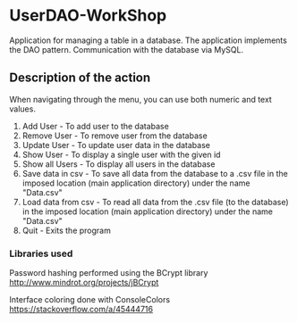 # UserDAO-WorkShop

Application for managing a table in a database. The application implements the DAO pattern. Communication with the database via MySQL.

## Description of the action

When navigating through the menu, you can use both numeric and text values.
1. Add User - To add user to the database
2. Remove User - To remove user from the database
3. Update User - To update user data in the database
4. Show User - To display a single user with the given id
5. Show all Users - To display all users in the database
6. Save data in csv - To save all data from the database to a .csv file in the imposed location (main application directory) under the name "Data.csv"
7. Load data from csv - To read all data from the .csv file (to the database) in the imposed location (main application directory) under the name "Data.csv"
8. Quit - Exits the program

### Libraries used

Password hashing performed using the BCrypt library
http://www.mindrot.org/projects/jBCrypt

Interface coloring done with ConsoleColors
https://stackoverflow.com/a/45444716

